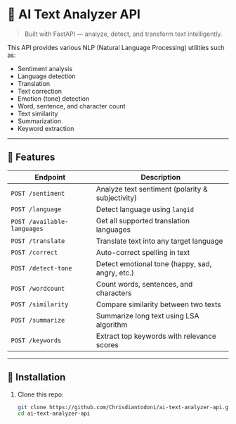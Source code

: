 # 🧠 AI Text Analyzer API

> Built with FastAPI — analyze, detect, and transform text intelligently.

This API provides various NLP (Natural Language Processing) utilities such as:

- Sentiment analysis
- Language detection
- Translation
- Text correction
- Emotion (tone) detection
- Word, sentence, and character count
- Text similarity
- Summarization
- Keyword extraction

---

## 🚀 Features

| Endpoint                    | Description                                      |
| --------------------------- | ------------------------------------------------ |
| `POST /sentiment`           | Analyze text sentiment (polarity & subjectivity) |
| `POST /language`            | Detect language using `langid`                   |
| `POST /available-languages` | Get all supported translation languages          |
| `POST /translate`           | Translate text into any target language          |
| `POST /correct`             | Auto-correct spelling in text                    |
| `POST /detect-tone`         | Detect emotional tone (happy, sad, angry, etc.)  |
| `POST /wordcount`           | Count words, sentences, and characters           |
| `POST /similarity`          | Compare similarity between two texts             |
| `POST /summarize`           | Summarize long text using LSA algorithm          |
| `POST /keywords`            | Extract top keywords with relevance scores       |

---

## 🧩 Installation

1. Clone this repo:
   ```bash
   git clone https://github.com/Chrisdiantodoni/ai-text-analyzer-api.git
   cd ai-text-analyzer-api
   ```
